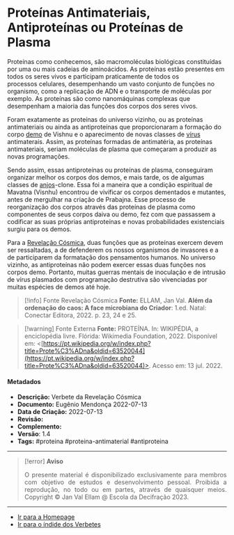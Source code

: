# Proteínas Antimateriais, Antiproteínas ou Proteínas de Plasma

Proteínas como conhecemos, são macromoléculas biológicas constituídas por uma ou mais cadeias de aminoácidos. As proteínas estão presentes em todos os seres vivos e participam praticamente de todos os processos celulares, desempenhando um vasto conjunto de funções no organismo, como a replicação de ADN e o transporte de moléculas por exemplo. As proteínas são como nanomáquinas complexas que desempenham a maioria das funções dos corpos dos seres vivos.

Foram exatamente as proteínas do universo vizinho, ou as proteínas antimateriais ou ainda as antiproteínas que proporcionaram a formação do corpo [demo](Demos.md) de Vishnu e o aparecimento de novas classes de [vírus](Vírus.md) antimaterais. Assim, as proteínas formadas de antimatéria, as proteínas antimateriais, seriam moléculas de plasma que começaram a produzir as novas programações.

Sendo assim, essas antiproteínas ou proteínas de plasma, conseguiram organizar melhor os corpos dos demos, e mais tarde, os de algumas classes de [anjos](Anjos%20Clones.md)-clone. Essa foi a maneira que a condição espiritual de Mavatna (Visnhu) encontrou de vivificar os corpos dementados e mutantes, antes de mergulhar na criação de Prabajna. Esse processo de reorganização dos corpos através das proteínas de plasma como componentes de seus corpos daiva ou demo, fez com que passassem a codificar as suas próprias antiproteínas e novas probabilidades existenciais surgiu para os demos.

Para a [Revelação Cósmica](Revelação%20Cósmica.md), duas funções que as proteínas exercem devem ser ressaltadas, a de defenderem os nossos organismos de invasores e a de participarem da formatação dos pensamentos humanos. No universo vizinho, as antiproteínas não podem exercer essas duas funções nos corpos demo. Portanto, muitas guerras mentais de inoculação e de intrusão de vírus plasmados com programação destrutiva são vivenciadas por muitas espécies de demos até hoje.

> [!info] Fonte Revelação Cósmica
> **Fonte:** ELLAM, Jan Val. **Além da ordenação do caos: A face microbiana do Criador**: 1.ed. Natal: Conectar Editora, 2022. p. 23, 24 e 25.

> [!warning] Fonte Externa
> **Fonte:** PROTEÍNA. In: WIKIPÉDIA, a enciclopédia livre. Flórida: Wikimedia Foundation, 2022. Disponível em: <[https://pt.wikipedia.org/w/index.php?title=Prote%C3%ADna&oldid=63520044](https://pt.wikipedia.org/w/index.php?title=Prote%C3%ADna&oldid=63520044)>. Acesso em: 13 jul. 2022.

#### Metadados

-   **Descrição:** Verbete da Revelação Cósmica
-   **Documento:** Eugênio Mendonça 2022-07-13
-   **Data de Criação:** 2022-07-13
-   **Revisão:**
-   **Complemento:**
-   **Versão**: 1.4
-   **Tags:** #proteina #proteina-antimaterial #antiproteina

---
> [!error] **Aviso**
> <p align="justify">O presente material é disponibilizado exclusivamente para membros com objetivo de estudos e desenvolvimento pessoal. Proibida a reprodução, no todo ou em partes, através de quaisquer meios. Copyright © Jan Val Ellam @ Escola da Decifração 2023. </p>

---
- [Ir para a Homepage](Homepage.canvas)
- [Ir para o índide dos Verbetes](ÍNDIDE%20GERAL%20DOS%20VERBETES.canvas)